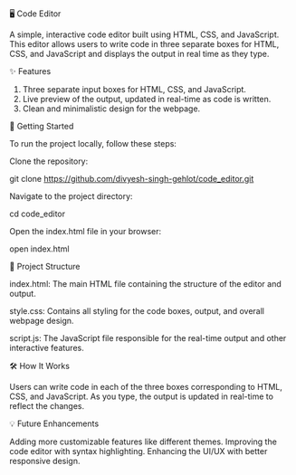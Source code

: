 🖥️ Code Editor

A simple, interactive code editor built using HTML, CSS, and JavaScript. This editor allows users to write code in three separate boxes for HTML, CSS, and JavaScript and displays the output in real time as they type.



✨ Features

1. Three separate input boxes for HTML, CSS, and JavaScript.
2. Live preview of the output, updated in real-time as code is written.
3. Clean and minimalistic design for the webpage.



🚀 Getting Started

To run the project locally, follow these steps:



Clone the repository:

git clone https://github.com/divyesh-singh-gehlot/code_editor.git



Navigate to the project directory:

cd code_editor



Open the index.html file in your browser:

open index.html



📂 Project Structure

index.html: The main HTML file containing the structure of the editor and output.

style.css: Contains all styling for the code boxes, output, and overall webpage design.

script.js: The JavaScript file responsible for the real-time output and other interactive features.



🛠️ How It Works

Users can write code in each of the three boxes corresponding to HTML, CSS, and JavaScript.
As you type, the output is updated in real-time to reflect the changes.



💡 Future Enhancements

Adding more customizable features like different themes.
Improving the code editor with syntax highlighting.
Enhancing the UI/UX with better responsive design.
